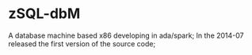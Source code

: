 zSQL-dbM
========
A database machine based x86 developing in ada/spark;
In the 2014-07 released the first version of the source code;

